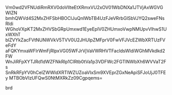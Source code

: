 Vm0wd2VFNUdiRmRXV0doVllteEtXRmxVU2xOV01WbDNXa1JTVjAxWGVGWlZN
bmhQWVd4S2MxZHFSbHBOClJuQnlWbTB4UzFJeVRrbGlSbVJYQ2sweFNsRldi
WGhoVXpKT2MxZHVSbGRpUmxwd1EyeEplV0ZHUmxoVwpNMUpvVlhwS1UxWXhT
blZVYkZacFVtNUNWVkV5TVV0U2JHUlpZMFprV0FwVFJVcEZWbXRTUzFVeFdY
aFQKYmxaWFlrWmFjRlpxVG05WFJrVjVaVWRHVTFacldsWldiWGhMVkdkd2FW
WnJiRFpXYTJRd1dWZFNkRlp1ClRtb0tVa1p3VDFWc2FGTlNWbXh6WVVaT2Fs
SnRkRFpYV0hCelZWWldXRTlWZUZoaVIxSm9XVEprZGxNeApiSFJoUjJ0TFEy
MTBObVIzUFQwS0NtMXRkZz09Cgpqems=

brd